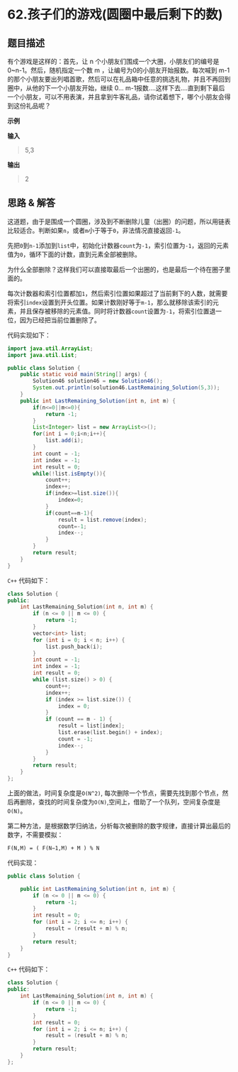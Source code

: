 # 62.孩子们的游戏(圆圈中最后剩下的数)

## 题目描述

有个游戏是这样的：首先，让 n 个小朋友们围成一个大圈，小朋友们的编号是0~n-1。然后，随机指定一个数 m ，让编号为0的小朋友开始报数。每次喊到 m-1 的那个小朋友要出列唱首歌，然后可以在礼品箱中任意的挑选礼物，并且不再回到圈中，从他的下一个小朋友开始，继续 0... m-1报数....这样下去....直到剩下最后一个小朋友，可以不用表演，并且拿到牛客礼品，请你试着想下，哪个小朋友会得到这份礼品呢？

**示例**

**输入**
> 5,3

**输出**
> 2

## 思路 & 解答

这道题，由于是围成一个圆圈，涉及到不断删除儿童（出圈）的问题，所以用链表比较适合。判断如果`n`，或者`m`小于等于`0`，非法情况直接返回`-1`。

先把`0`到`n-1`添加到`list`中，初始化计数器`count`为`-1`，索引位置为`-1`，返回的元素值为`0`，循环下面的计数，直到元素全部被删除。

为什么全部删除？这样我们可以直接取最后一个出圈的，也是最后一个待在圈子里面的。

每次计数器和索引位置都加`1`，然后索引位置如果超过了当前剩下的人数，就需要将索引`index`设置到开头位置。如果计数刚好等于`m-1`，那么就移除该索引的元素，并且保存被移除的元素值。同时将计数器`count`设置为`-1`，将索引位置退一位，因为已经把当前位置删除了。

代码实现如下：
```java
import java.util.ArrayList;
import java.util.List;

public class Solution {
    public static void main(String[] args) {
        Solution46 solution46 = new Solution46();
        System.out.println(solution46.LastRemaining_Solution(5,3));
    }
    public int LastRemaining_Solution(int n, int m) {
        if(n<=0||m<=0){
            return -1;
        }
        List<Integer> list = new ArrayList<>();
        for(int i = 0;i<n;i++){
            list.add(i);
        }
        int count = -1;
        int index = -1;
        int result = 0;
        while(!list.isEmpty()){
            count++;
            index++;
            if(index>=list.size()){
                index=0;
            }
            if(count==m-1){
                result = list.remove(index);
                count=-1;
                index--;
            }
        }
        return result;
    }
}
```

`C++` 代码如下：
```C++
class Solution {
public:
    int LastRemaining_Solution(int n, int m) {
        if (n <= 0 || m <= 0) {
            return -1;
        }
        vector<int> list;
        for (int i = 0; i < n; i++) {
            list.push_back(i);
        }
        int count = -1;
        int index = -1;
        int result = 0;
        while (list.size() > 0) {
            count++;
            index++;
            if (index >= list.size()) {
                index = 0;
            }
            if (count == m - 1) {
                result = list[index];
                list.erase(list.begin() + index);
                count = -1;
                index--;
            }
        }
        return result;
    }
};
```

上面的做法，时间复杂度是`O(N^2)`, 每次删除一个节点，需要先找到那个节点，然后再删除，查找的时间复杂度为`O(N)`,空间上，借助了一个队列，空间复杂度是`O(N)`。


第二种方法，是根据数学归纳法，分析每次被删除的数字规律，直接计算出最后的数字，不需要模拟：

```txt
F(N,M) = ( F(N−1,M) + M ) % N
```

代码实现：
```java
public class Solution {

    public int LastRemaining_Solution(int n, int m) {
        if (n <= 0 || m <= 0) {
            return -1;
        }
        int result = 0;
        for (int i = 2; i <= n; i++) {
            result = (result + m) % n;
        }
        return result;
    }
}
```

`C++` 代码如下：

```C++
class Solution {
public:
    int LastRemaining_Solution(int n, int m) {
        if (n <= 0 || m <= 0) {
            return -1;
        }
        int result = 0;
        for (int i = 2; i <= n; i++) {
            result = (result + m) % n;
        }
        return result;
    }
};
```


